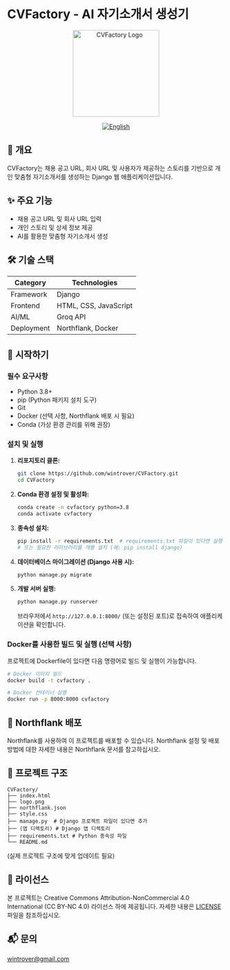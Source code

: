 # CVFactory - AI 자기소개서 생성기

<div align="center">
  <img src="logo.png" alt="CVFactory Logo" style="width:200px; height:auto;"/>
  <br>

  [![English](https://img.shields.io/badge/language-English-blue.svg)](README.md)
</div>

## 📖 개요
CVFactory는 채용 공고 URL, 회사 URL 및 사용자가 제공하는 스토리를 기반으로 개인 맞춤형 자기소개서를 생성하는 Django 웹 애플리케이션입니다.

## ✨ 주요 기능
- 채용 공고 URL 및 회사 URL 입력
- 개인 스토리 및 상세 정보 제공
- AI를 활용한 맞춤형 자기소개서 생성

## 🛠 기술 스택
| Category | Technologies |
|----------|--------------|
| Framework | Django |
| Frontend | HTML, CSS, JavaScript |
| AI/ML | Groq API |
| Deployment | Northflank, Docker |

## 🚀 시작하기

### 필수 요구사항
- Python 3.8+
- pip (Python 패키지 설치 도구)
- Git
- Docker (선택 사항, Northflank 배포 시 필요)
- Conda (가상 환경 관리를 위해 권장)

### 설치 및 실행

1. **리포지토리 클론:**
   ```bash
   git clone https://github.com/wintrover/CVFactory.git
   cd CVFactory
   ```

2. **Conda 환경 설정 및 활성화:**
   ```bash
   conda create -n cvfactory python=3.8
   conda activate cvfactory
   ```

3. **종속성 설치:**
   ```bash
   pip install -r requirements.txt  # requirements.txt 파일이 있다면 실행
   # 또는 필요한 라이브러리를 개별 설치 (예: pip install django)
   ```

4. **데이터베이스 마이그레이션 (Django 사용 시):**
   ```bash
   python manage.py migrate
   ```

5. **개발 서버 실행:**
   ```bash
   python manage.py runserver
   ```

   브라우저에서 `http://127.0.0.1:8000/` (또는 설정된 포트)로 접속하여 애플리케이션을 확인합니다.

### Docker를 사용한 빌드 및 실행 (선택 사항)

프로젝트에 Dockerfile이 있다면 다음 명령어로 빌드 및 실행이 가능합니다.

```bash
# Docker 이미지 빌드
docker build -t cvfactory .

# Docker 컨테이너 실행
docker run -p 8000:8000 cvfactory
```

## 🐳 Northflank 배포
Northflank를 사용하여 이 프로젝트를 배포할 수 있습니다. Northflank 설정 및 배포 방법에 대한 자세한 내용은 Northflank 문서를 참고하십시오.

## 📁 프로젝트 구조
```
CVFactory/
├── index.html
├── logo.png
├── northflank.json
├── style.css
├── manage.py  # Django 프로젝트 파일이 있다면 추가
├── (앱 디렉토리) # Django 앱 디렉토리
├── requirements.txt # Python 종속성 파일
└── README.md
```
(실제 프로젝트 구조에 맞게 업데이트 필요)

## 📄 라이선스

본 프로젝트는 Creative Commons Attribution-NonCommercial 4.0 International (CC BY-NC 4.0) 라이선스 하에 제공됩니다. 자세한 내용은 [LICENSE](LICENSE) 파일을 참조하십시오.

## 📬 문의
wintrover@gmail.com 